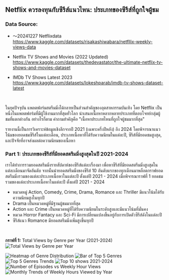 ## Netflix ควรลงทุนกับซีรีส์แนวไหน: ประเภทของซีรีส์ที่ถูกใจผู้ชม

### Data Source:
- 〜20241227 Netflixdata<br>
https://www.kaggle.com/datasets/risakashiwabara/netfllix-weekly-views-data

- Netflix TV Shows and Movies (2022 Updated)<br>
https://www.kaggle.com/datasets/thedevastator/the-ultimate-netflix-tv-shows-and-movies-dataset

- IMDb TV Shows Latest 2023<br>
https://www.kaggle.com/datasets/lokeshparab/imdb-tv-shows-dataset-latest<br>
<br>

ในยุคปัจจุบัน แพลตฟอร์มสตรีมมิ่งได้กลายเป็นส่วนสำคัญของอุตสาหกรรมบันเทิง โดย Netflix เป็นหนึ่งในแพลตฟอร์มที่มีผู้ใช้งานมากที่สุดทั่วโลก นำเสนอเนื้อหาหลากหลายประเภทที่ตอบโจทย์กลุ่มผู้ชมที่แตกต่างกัน อย่างไรก็ตาม คำถามสำคัญคือ "เนื้อหาประเภทไหนที่ถูกใจผู้ชมมากที่สุด"

รายงานนี้เป็นการวิเคราะห์ข้อมูลเชิงลึกจากปี 2021 (เฉพาะครึ่งปีหลัง) ถึง 2024 โดยพิจารณาแนวโน้มของยอดชมซีรีส์ในแต่ละเดือน, ประเภทเนื้อหาที่ได้รับความนิยมในแต่ละปี, ซีรีส์ที่มียอดชมสูงสุด, และปัจจัยที่อาจส่งผลต่อความนิยมของเนื้อหา

### Part 1: ประเภทของซีรีส์ที่มียอดสตรีมมิ่งสูงสุดในปี 2021-2024<br>
เราได้ทำการรวมยอดสตรีมมิ่งรายสัปดาห์ของซีรีส์แต่ละเรื่องมา เพื่อหาซีรีส์ที่มียอดสตรีมมิ่งสูงสุดในแต่ละเดือนมาจัดอันดับ จากนั้นนำยอดสตรีมมิ่งของซีรีส์ 10 อันดับแรกของทุกเดือนมาพล็อตกราฟยอดสตรีมมิ่งรวมของแต่ละประเภทเนื้อหาในแต่ละปี ตั้งแต่ปี 2021 - 2024 เมื่อพิจารณาราฟที่ 1 ยอดชมรวมของแต่ละประเภทเนื้อหาในแต่ละปี ตั้งแต่ปี 2021 - 2024 
- หมวดหมู่ Action, Comedy, Crime, Drama, Romance และ Thriller มีแนวโน้มได้รับความนิยมสูงในทุกปี
- Drama เป็นหมวดหมู่ที่มีฐานผู้ชมมากที่สุด
- Action และ Crime เป็นหมวดหมู่ที่ได้รับความนิยมในระดับสูงและมีแนวโน้มที่มั่นคง
- หมวด Horror Fantacy และ Sci-Fi มีการเปลี่ยนแปลงขึ้นอยู่กับการเปิดตัวซีรีส์ดังในแต่ละปี
- ซีรีส์แนว Romance มียอดสตรีมมิ่งเพิ่มสูงขึ้นทุกปี
<br>

**กราฟที่ 1:** Total Views by Genre per Year (2021-2024)
![Total Views by Genre per Year](https://github.com/user-attachments/assets/ae549be0-db88-4e30-b6c0-32b6dabeef03)


![Heatmap of Genre Distribution](https://github.com/user-attachments/assets/b3b00109-e771-4924-8cf5-744bd2f1b74a)
![Bar of Top 5 Genres](https://github.com/user-attachments/assets/5efbf690-941e-415e-922e-241d7ff26236)
![Top 5 Genres Trends](https://github.com/user-attachments/assets/bf94e56e-80ef-424c-8154-0249ee27992c)
![Top 10 shows 2021-2024](https://github.com/user-attachments/assets/6c4853a2-e1f3-44b4-ae4b-cd5217335776)
![Number of Episodes vs Weekly Hour Views](https://github.com/user-attachments/assets/f6deb557-d1d9-4a02-b242-12496e323ad7)
![Monthly Trends of Weekly Hours Viewed by Year](https://github.com/user-attachments/assets/c48f2519-0993-4bef-b733-69e405b7feba)

